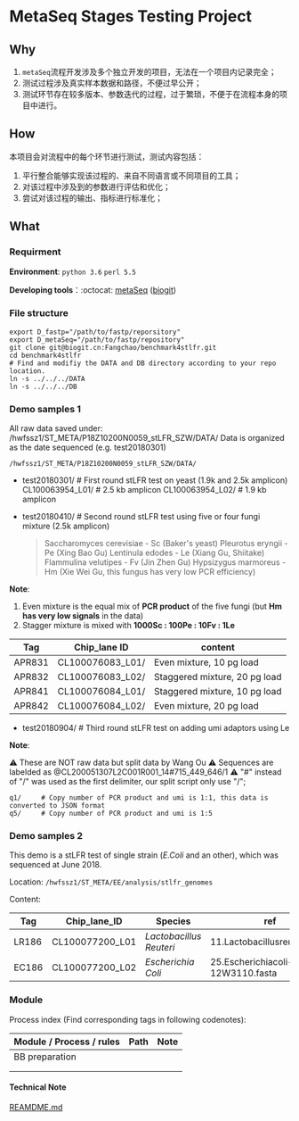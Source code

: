# MetaSeq Stages Testing Project

## Why

1. `metaSeq`流程开发涉及多个独立开发的项目，无法在一个项目内记录完全；
2. 测试过程涉及真实样本数据和路径，不便过早公开；
3. 测试环节存在较多版本、参数迭代的过程，过于繁琐，不便于在流程本身的项目中进行。

## How

本项目会对流程中的每个环节进行测试，测试内容包括：

1. 平行整合能够实现该过程的、来自不同语言或不同项目的工具；
2. 对该过程中涉及到的参数进行评估和优化；
3. 尝试对该过程的输出、指标进行标准化；

## What

### Requirment

**Environment**: `python 3.6` `perl 5.5`

**Developing tools**：:octocat: [metaSeq](https://github.com/ZeweiSong/metaSeq) ([biogit](https://biogit.cn/Fangchao/metaSeq))

### File structure

```shell
export D_fastp="/path/to/fastp/reporsitory"
export D_metaSeq="/path/to/fastp/repository"
git clone git@biogit.cn:Fangchao/benchmark4stlfr.git
cd benchmark4stlfr
# Find and modifiy the DATA and DB directory according to your repo location.
ln -s ../../../DATA
ln -s ../../../DB
```

### Demo samples 1

All raw data saved under: /hwfssz1/ST_META/P18Z10200N0059_stLFR_SZW/DATA/
Data is organized as the date sequenced (e.g. test20180301)

`/hwfssz1/ST_META/P18Z10200N0059_stLFR_SZW/DATA/`

- test20180301/   # First round stLFR test on yeast (1.9k and 2.5k amplicon)
  CL100063954_L01/        # 2.5 kb amplicon
  CL100063954_L02/        # 1.9 kb amplicon

- test20180410/   # Second round stLFR test using five or four fungi mixture (2.5k amplicon)

  > Saccharomyces cerevisiae - Sc (Baker's yeast)
  > Pleurotus eryngii - Pe (Xing Bao Gu)
  > Lentinula edodes - Le (Xiang Gu, Shiitake)
  > Flammulina velutipes - Fv (Jin Zhen Gu)
  > Hypsizygus marmoreus - Hm (Xie Wei Gu, this fungus has very low PCR efficiency)

**Note**:

1. Even mixture is the equal mix of **PCR product** of the five fungi (but **Hm has very low signals** in the data)
2. Stagger mixture is mixed with **1000Sc : 100Pe : 10Fv : 1Le**

| Tag    | Chip_lane ID     | content                       |
| ------ | ---------------- | ----------------------------- |
| APR831 | CL100076083_L01/ | Even mixture, 10 pg load      |
| APR832 | CL100076083_L02/ | Staggered mixture, 20 pg load |
| APR841 | CL100076084_L01/ | Staggered mixture, 10 pg load |
| APR842 | CL100076084_L02/ | Even mixture, 20 pg load      |

- test20180904/   # Third round stLFR test on adding umi adaptors using Le

**Note**:

:warning: These are NOT raw data but split data by Wang Ou
⚠️  Sequences are labelded as @CL200051307L2C001R001_14#715_449_646/1
⚠️ "#" instead of "/" was used as the first delimiter, our split script only use "/";

```
q1/     # Copy number of PCR product and umi is 1:1, this data is converted to JSON format
q5/     # Copy number of PCR product and umi is 1:5
```

### Demo samples 2

This demo is a stLFR  test of single strain (*E.Coli* and an other), which was sequenced at June 2018.

Location: `/hwfssz1/ST_META/EE/analysis/stlfr_genomes`

Content:

| Tag   | Chip_lane_ID    | Species                 | ref                                | output        |
| ----- | --------------- | ----------------------- | ---------------------------------- | ------------- |
| LR186 | CL100077200_L01 | *Lactobacillus Reuteri* | 11.Lactobacillusreuteri.fasta      | Results/LR186 |
| EC186 | CL100077200_L02 | *Escherichia Coli*      | 25.Escherichiacoli-K-12W3110.fasta | Results/EC186 |



### Module

Process index (Find corresponding tags in following codenotes):

| Module / Process / rules | Path | Note |
| ------------------------ | ---- | ---- |
| BB preparation           |      |      |
|                          |      |      |
|                          |      |      |



#### Technical Note

[REAMDME.md](./Assay/README.md)